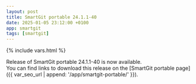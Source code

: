 ```yaml
---
layout: post
title: SmartGit portable 24.1.1-40
date: 2025-01-05 23:12:00 +0100
app: smartgit
tags: [smartgit]
---
```

{% include vars.html %}

Release of SmartGit portable 24.1.1-40 is now available.<br />
You can find links to download this release on the [SmartGit portable page]({{ var_seo_url | append: '/app/smartgit-portable/' }}).
